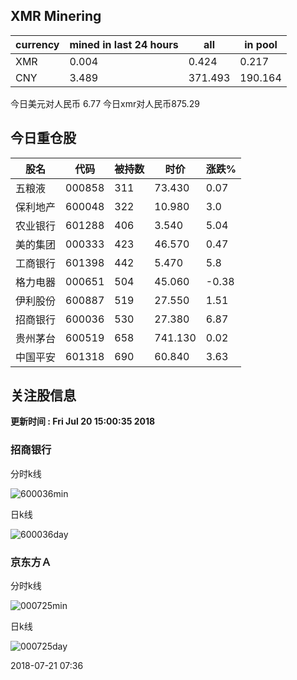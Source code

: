 ## XMR Minering

|currency|mined in last 24 hours|all|in pool|
|---|---|---|---|
|XMR|0.004|0.424|0.217|
|CNY|3.489|371.493|190.164|

今日美元对人民币 6.77	今日xmr对人民币875.29


## 今日重仓股 

|股名|代码|被持数|时价|涨跌%|
|---|---|---|---|---|
|五粮液|000858|311|73.430|0.07|
|保利地产|600048|322|10.980|3.0|
|农业银行|601288|406|3.540|5.04|
|美的集团|000333|423|46.570|0.47|
|工商银行|601398|442|5.470|5.8|
|格力电器|000651|504|45.060|-0.38|
|伊利股份|600887|519|27.550|1.51|
|招商银行|600036|530|27.380|6.87|
|贵州茅台|600519|658|741.130|0.02|
|中国平安|601318|690|60.840|3.63|

## 关注股信息
**更新时间 : Fri Jul 20 15:00:35 2018**
### 招商银行 
分时k线

![600036min](http://image.sinajs.cn/newchart/min/n/sh600036.gif)

日k线

![600036day](http://image.sinajs.cn/newchart/daily/n/sh600036.gif)

### 京东方Ａ 
分时k线

![000725min](http://image.sinajs.cn/newchart/min/n/sz000725.gif)

日k线

![000725day](http://image.sinajs.cn/newchart/daily/n/sz000725.gif)

2018-07-21 07:36
